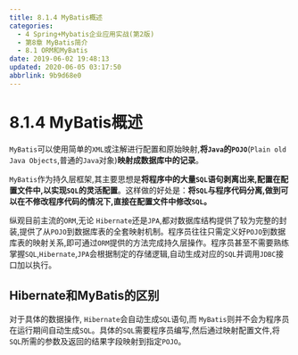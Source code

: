 ```yaml
---
title: 8.1.4 MyBatis概述
categories: 
  - 4 Spring+Mybatis企业应用实战(第2版)
  - 第8章 MyBatis简介
  - 8.1 ORM和MyBatis
date: 2019-06-02 19:48:13
updated: 2020-06-05 03:17:50
abbrlink: 9b9d68e0
---
```

# 8.1.4 MyBatis概述
`MyBatis`可以使用简单的`XML`或注解进行配置和原始映射,**将`Java`的`POJO`**(`Plain old Java Objects`,普通的`Java`对象)**映射成数据库中的记录**。

`MyBatis`作为持久层框架,其主要思想是**将程序中的大量`SQL`语句剥离岀来,配置在配置文件中,以实现`SQL`的灵活配置**。这样做的好处是：**将`SQL`与程序代码分离,做到可以在不修改程序代码的情况下,直接在配置文件中修改`SQL`。**

纵观目前主流的`ORM`,无论 `Hibernate`还是`JPA`,都对数据库结构提供了较为完整的封装,提供了从`POJO`到数据库表的全套映射机制。程序员往往只需定义好`POJO`到数据库表的映射关系,即可通过`ORM`提供的方法完成持久层操作。程序员甚至不需要熟练掌握`SQL`,`Hibernate`,`JPA`会根据制定的存储逻辑,自动生成对应的`SQL`并调用`JDBC`接口加以执行。

## Hibernate和MyBatis的区别
对于具体的数据操作, `Hibernate`会自动生成`SQL`语句,而 `MyBatis`则并不会为程序员在运行期间自动生成`SQL`。具体的`SQL`需要程序员编写,然后通过映射配置文件,将`SQL`所需的参数及返回的结果字段映射到指定`POJO`。

